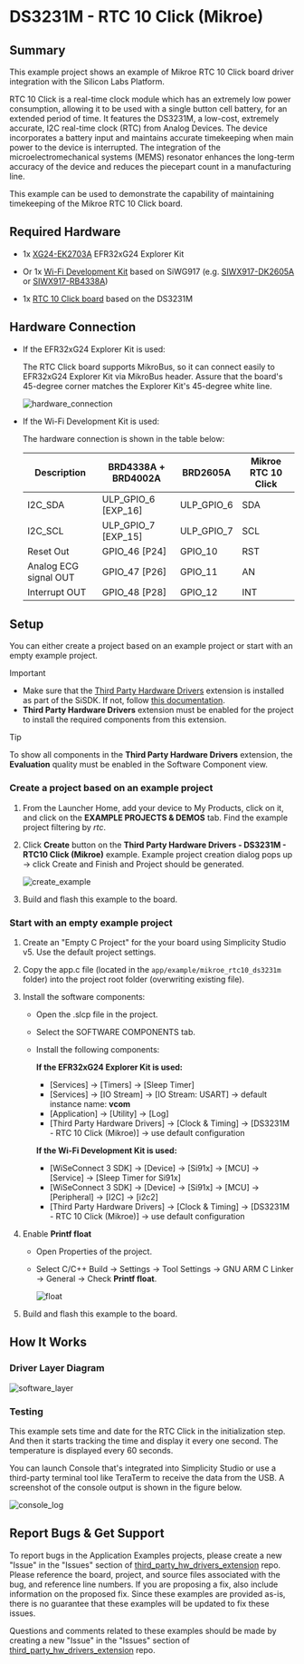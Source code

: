 # DS3231M - RTC 10 Click (Mikroe) #

## Summary ##

This example project shows an example of Mikroe RTC 10 Click board driver integration with the Silicon Labs Platform.

RTC 10 Click is a real-time clock module which has an extremely low power consumption, allowing it to be used with a single button cell battery, for an extended period of time. It features the DS3231M, a low-cost, extremely accurate, I2C real-time clock (RTC) from Analog Devices. The device incorporates a battery input and maintains accurate timekeeping when main power to the device is interrupted. The integration of the microelectromechanical systems (MEMS) resonator enhances the long-term accuracy of the device and reduces the piecepart count in a manufacturing line.

This example can be used to demonstrate the capability of maintaining timekeeping of the Mikroe RTC 10 Click board.

## Required Hardware ##

- 1x [XG24-EK2703A](https://www.silabs.com/development-tools/wireless/efr32xg24-explorer-kit) EFR32xG24 Explorer Kit

- Or 1x [Wi-Fi Development Kit](https://www.silabs.com/development-tools/wireless/wi-fi) based on SiWG917 (e.g. [SIWX917-DK2605A](https://www.silabs.com/development-tools/wireless/wi-fi/siwx917-dk2605a-wifi-6-bluetooth-le-soc-dev-kit) or [SIWX917-RB4338A](https://www.silabs.com/development-tools/wireless/wi-fi/siwx917-rb4338a-wifi-6-bluetooth-le-soc-radio-board))

- 1x [RTC 10 Click board](https://www.mikroe.com/rtc-10-click) based on the DS3231M

## Hardware Connection ##

- If the EFR32xG24 Explorer Kit is used:

    The RTC Click board supports MikroBus, so it can connect easily to EFR32xG24 Explorer Kit via MikroBus header. Assure that the board's 45-degree corner matches the Explorer Kit's 45-degree white line.

    ![hardware_connection](image/hardware_connection.png)

- If the Wi-Fi Development Kit is used:

  The hardware connection is shown in the table below:

  | Description  | BRD4338A + BRD4002A | BRD2605A     | Mikroe RTC 10 Click  |
  | ----------------------| -----------| -------------| ---------------------|
  | I2C_SDA               | ULP_GPIO_6 [EXP_16] | ULP_GPIO_6   | SDA         |
  | I2C_SCL               | ULP_GPIO_7 [EXP_15] | ULP_GPIO_7   | SCL         |
  | Reset Out             | GPIO_46 [P24]   | GPIO_10          | RST         |
  | Analog ECG signal OUT | GPIO_47 [P26]   | GPIO_11          | AN          |
  | Interrupt OUT         | GPIO_48 [P28]   | GPIO_12          | INT         |

## Setup ##

You can either create a project based on an example project or start with an empty example project.

> [!IMPORTANT]
> - Make sure that the [Third Party Hardware Drivers](https://github.com/SiliconLabsSoftware/third_party_hw_drivers_extension) extension is installed as part of the SiSDK. If not, follow [this documentation](https://github.com/SiliconLabsSoftware/third_party_hw_drivers_extension/blob/master/README.md#how-to-add-to-simplicity-studio-ide).
> - **Third Party Hardware Drivers** extension must be enabled for the project to install the required components from this extension.

> [!TIP]
> To show all components in the **Third Party Hardware Drivers** extension, the **Evaluation** quality must be enabled in the Software Component view.

### Create a project based on an example project ###

1. From the Launcher Home, add your device to My Products, click on it, and click on the **EXAMPLE PROJECTS & DEMOS** tab. Find the example project filtering by *rtc*.

2. Click **Create** button on the **Third Party Hardware Drivers - DS3231M - RTC10 Click (Mikroe)** example. Example project creation dialog pops up -> click Create and Finish and Project should be generated.

    ![create_example](image/create_project.png)

3. Build and flash this example to the board.

### Start with an empty example project ###

1. Create an "Empty C Project" for the your board using Simplicity Studio v5. Use the default project settings.

2. Copy the app.c file (located in the `app/example/mikroe_rtc10_ds3231m` folder) into the project root folder (overwriting existing file).

3. Install the software components:

   - Open the .slcp file in the project.

   - Select the SOFTWARE COMPONENTS tab.

   - Install the following components:

      **If the EFR32xG24 Explorer Kit is used:**

        - [Services] → [Timers] → [Sleep Timer]
        - [Services] → [IO Stream] → [IO Stream: USART] → default instance name: **vcom**
        - [Application] → [Utility] → [Log]
        - [Third Party Hardware Drivers] → [Clock & Timing] → [DS3231M - RTC 10 Click (Mikroe)] → use default configuration

      **If the Wi-Fi Development Kit is used:**
        - [WiSeConnect 3 SDK] → [Device] → [Si91x] → [MCU] → [Service] → [Sleep Timer for Si91x]
        - [WiSeConnect 3 SDK] → [Device] → [Si91x] → [MCU] → [Peripheral] → [I2C] → [i2c2]
        - [Third Party Hardware Drivers] → [Clock & Timing] → [DS3231M - RTC 10 Click (Mikroe)] → use default configuration

4. Enable **Printf float**

   - Open Properties of the project.
   - Select C/C++ Build → Settings → Tool Settings → GNU ARM C Linker → General → Check **Printf float**.

      ![float](image/print_float.png)

5. Build and flash this example to the board.

## How It Works ##

### Driver Layer Diagram ###

![software_layer](image/software_layer.png)

### Testing ###

This example sets time and date for the RTC Click in the initialization step. And then it starts tracking the time and display it every one second. The temperature is displayed every 60 seconds.

You can launch Console that's integrated into Simplicity Studio or use a third-party terminal tool like TeraTerm to receive the data from the USB. A screenshot of the console output is shown in the figure below.

![console_log](image/console_log.png)

## Report Bugs & Get Support ##

To report bugs in the Application Examples projects, please create a new "Issue" in the "Issues" section of [third_party_hw_drivers_extension](https://github.com/SiliconLabsSoftware/third_party_hw_drivers_extension) repo. Please reference the board, project, and source files associated with the bug, and reference line numbers. If you are proposing a fix, also include information on the proposed fix. Since these examples are provided as-is, there is no guarantee that these examples will be updated to fix these issues.

Questions and comments related to these examples should be made by creating a new "Issue" in the "Issues" section of [third_party_hw_drivers_extension](https://github.com/SiliconLabsSoftware/third_party_hw_drivers_extension) repo.
